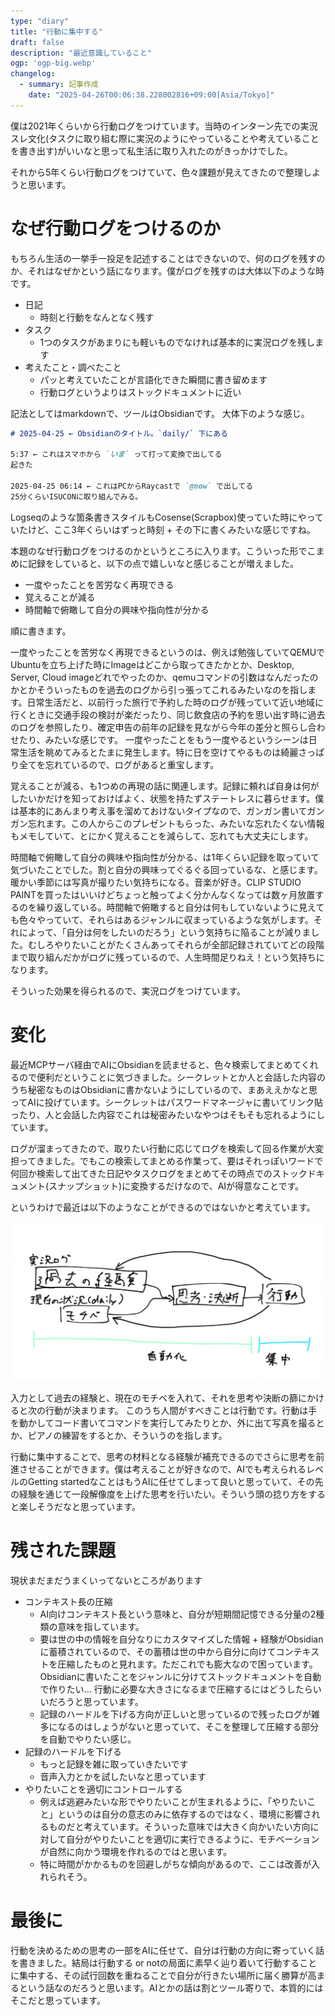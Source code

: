 ```yaml
---
type: "diary"
title: "行動に集中する"
draft: false
description: "最近意識していること"
ogp: 'ogp-big.webp'
changelog:
  - summary: 記事作成
    date: "2025-04-26T00:06:38.228002816+09:00[Asia/Tokyo]"
---
```


<!-- titleは自動で入る -->
僕は2021年くらいから行動ログをつけています。当時のインターン先での実況スレ文化(タスクに取り組む際に実況のようにやっていることや考えていることを書き出す)がいいなと思って私生活に取り入れたのがきっかけでした。

それから5年くらい行動ログをつけていて、色々課題が見えてきたので整理しようと思います。

# なぜ行動ログをつけるのか

もちろん生活の一挙手一投足を記述することはできないので、何のログを残すのか、それはなぜかという話になります。僕がログを残すのは大体以下のような時です。

- 日記
  - 時刻と行動をなんとなく残す
- タスク
  - 1つのタスクがあまりにも軽いものでなければ基本的に実況ログを残します
- 考えたこと・調べたこと
  - パッと考えていたことが言語化できた瞬間に書き留めます
  - 行動ログというよりはストックドキュメントに近い

記法としてはmarkdownで、ツールはObsidianです。
大体下のような感じ。

```md
# 2025-04-25 ← Obsidianのタイトル。`daily/` 下にある

5:37 ← これはスマホから `いま` って打って変換で出してる
起きた

2025-04-25 06:14 ← これはPCからRaycastで `@now` で出してる
25分くらいISUCONに取り組んでみる。
```

Logseqのような箇条書きスタイルもCosense(Scrapbox)使っていた時にやっていたけど、ここ3年くらいはずっと時刻 + その下に書くみたいな感じですね。

本題のなぜ行動ログをつけるのかというところに入ります。こういった形でこまめに記録をしていると、以下の点で嬉しいなと感じることが増えました。

- 一度やったことを苦労なく再現できる
- 覚えることが減る
- 時間軸で俯瞰して自分の興味や指向性が分かる

順に書きます。

一度やったことを苦労なく再現できるというのは、例えば勉強していてQEMUでUbuntuを立ち上げた時にImageはどこから取ってきたかとか、Desktop, Server, Cloud imageどれでやったのか、qemuコマンドの引数はなんだったのかとかそういったものを過去のログから引っ張ってこれるみたいなのを指します。日常生活だと、以前行った旅行で予約した時のログが残っていて近い地域に行くときに交通手段の検討が楽だったり、同じ飲食店の予約を思い出す時に過去のログを参照したり、確定申告の前年の記録を見ながら今年の差分と照らし合わせたり、みたいな感じです。
一度やったことをもう一度やるというシーンは日常生活を眺めてみるとたまに発生します。特に日を空けてやるものは綺麗さっぱり全てを忘れているので、ログがあると重宝します。

覚えることが減る、も1つめの再現の話に関連します。記録に頼れば自身は何がしたいかだけを知っておけばよく、状態を持たずステートレスに暮らせます。僕は基本的にあんまり考え事を溜めておけないタイプなので、ガンガン書いてガンガン忘れます。この人からこのプレゼントもらった、みたいな忘れたくない情報もメモしていて、とにかく覚えることを減らして、忘れても大丈夫にします。

時間軸で俯瞰して自分の興味や指向性が分かる、は1年くらい記録を取っていて気づいたことでした。割と自分の興味ってぐるぐる回っているな、と感じます。暖かい季節には写真が撮りたい気持ちになる。音楽が好き。CLIP STUDIO PAINTを買ったはいいけどちょっと触ってよく分かんなくなっては数ヶ月放置するのを繰り返している。時間軸で俯瞰すると自分は何もしていないように見えても色々やっていて、それらはあるジャンルに収まっているような気がします。それによって、「自分は何をしたいのだろう」という気持ちに陥ることが減りました。むしろやりたいことがたくさんあってそれらが全部記録されていてどの段階まで取り組んだかがログに残っているので、人生時間足りねえ！という気持ちになります。

そういった効果を得られるので、実況ログをつけています。

# 変化

最近MCPサーバ経由でAIにObsidianを読ませると、色々検索してまとめてくれるので便利だということに気づきました。シークレットとか人と会話した内容のうち秘密なものはObsidianに書かないようにしているので、まあええかなと思ってAIに投げています。シークレットはパスワードマネージャに書いてリンク貼ったり、人と会話した内容でこれは秘密みたいなやつはそもそも忘れるようにしています。

ログが溜まってきたので、取りたい行動に応じてログを検索して回る作業が大変担ってきました。でもこの検索してまとめる作業って、要はそれっぽいワードで何回か検索して出てきた日記やタスクログをまとめてその時点でのストックドキュメント(スナップショット)に変換するだけなので、AIが得意なことです。

というわけで最近は以下のようなことができるのではないかと考えています。

![行動](./1.png)

入力として過去の経験と、現在のモチベを入れて、それを思考や決断の篩にかけると次の行動が決まります。
このうち人間がすべきことは行動です。行動は手を動かしてコード書いてコマンドを実行してみたりとか、外に出て写真を撮るとか、ピアノの練習をするとか、そういうのを指します。

行動に集中することで、思考の材料となる経験が補充できるのでさらに思考を前進させることができます。僕は考えることが好きなので、AIでも考えられるレベルのGetting startedなことはもうAIに任せてしまって良いと思っていて、その先の経験を通じて一段解像度を上げた思考を行いたい。そういう頭の捻り方をすると楽しそうだなと思っています。

# 残された課題

現状まだまだうまくいってないところがあります

- コンテキスト長の圧縮
  - AI向けコンテキスト長という意味と、自分が短期間記憶できる分量の2種類の意味を指しています。
  - 要は世の中の情報を自分なりにカスタマイズした情報 + 経験がObsidianに蓄積されているので、その蓄積は世の中から自分に向けてコンテキストを圧縮したものと見れます。ただこれでも膨大なので困っています。Obsidianに書いたことをジャンルに分けてストックドキュメントを自動で作りたい... 行動に必要な大きさになるまで圧縮するにはどうしたらいいだろうと思っています。
  - 記録のハードルを下げる方向が正しいと思っているので残ったログが雑多になるのはしょうがないと思っていて、そこを整理して圧縮する部分を自動でやりたい感じ。
- 記録のハードルを下げる
  - もっと記録を雑に取っていきたいです
  - 音声入力とかを試したいなと思っています
- やりたいことを適切にコントロールする
  - 例えば逃避みたいな形でやりたいことが生まれるように、「やりたいこと」というのは自分の意志のみに依存するのではなく、環境に影響されるものだと考えています。そういった意味では大きく向かいたい方向に対して自分がやりたいことを適切に実行できるように、モチベーションが自然に向かう環境を作れるのではと思います。
  - 特に時間がかかるものを回避しがちな傾向があるので、ここは改善が入れられそう。

# 最後に

行動を決めるための思考の一部をAIに任せて、自分は行動の方向に寄っていく話を書きました。結局は行動する or notの局面に素早く辿り着いて行動することに集中する、その試行回数を重ねることで自分が行きたい場所に届く勝算が高まるという話なのだろうと思います。AIとかの話は割とツール寄りで、本質的にはそこだと思っています。
